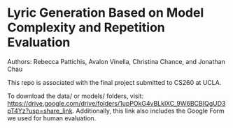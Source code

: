 # Lyric Generation Based on Model Complexity and Repetition Evaluation
Authors: Rebecca Pattichis, Avalon Vinella, Christina Chance, and Jonathan Chau

This repo is associated with the final project submitted to CS260 at UCLA.

To download the data/ or models/ folders, visit: https://drive.google.com/drive/folders/1upPOkG4vBLklXC_9W6BCBIQgUD3pT4Yz?usp=share_link. Additionally, this link also includes the Google Form we used for human evaluation.
